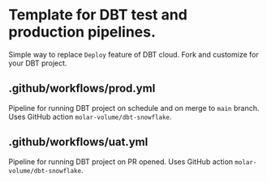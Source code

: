 # Template for DBT test and production pipelines.
Simple way to replace `Deploy` feature of DBT cloud. Fork and customize for your DBT project.

## .github/workflows/prod.yml
Pipeline for running DBT project on schedule and on merge to `main` branch. Uses GitHub action `molar-volume/dbt-snowflake`. 

## .github/workflows/uat.yml
Pipeline for running DBT project on PR opened. Uses GitHub action `molar-volume/dbt-snowflake`.

